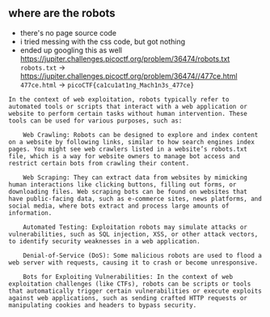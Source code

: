 ## where are the robots

- there's no page source code
- i tried messing with the css code,     but got nothing
- ended up googling this as well
https://jupiter.challenges.picoctf.org/problem/36474/robots.txt
`robots.txt` ->
https://jupiter.challenges.picoctf.org/problem/36474//477ce.html 
`477ce.html` ->
`picoCTF{ca1cu1at1ng_Mach1n3s_477ce}`    

```
In the context of web exploitation, robots typically refer to automated tools or scripts that interact with a web application or website to perform certain tasks without human intervention. These tools can be used for various purposes, such as:

    Web Crawling: Robots can be designed to explore and index content on a website by following links, similar to how search engines index pages. You might see web crawlers listed in a website’s robots.txt file, which is a way for website owners to manage bot access and restrict certain bots from crawling their content.

    Web Scraping: They can extract data from websites by mimicking human interactions like clicking buttons, filling out forms, or downloading files. Web scraping bots can be found on websites that have public-facing data, such as e-commerce sites, news platforms, and social media, where bots extract and process large amounts of information.

    Automated Testing: Exploitation robots may simulate attacks or vulnerabilities, such as SQL injection, XSS, or other attack vectors, to identify security weaknesses in a web application.

    Denial-of-Service (DoS): Some malicious robots are used to flood a web server with requests, causing it to crash or become unresponsive.

    Bots for Exploiting Vulnerabilities: In the context of web exploitation challenges (like CTFs), robots can be scripts or tools that automatically trigger certain vulnerabilities or execute exploits against web applications, such as sending crafted HTTP requests or manipulating cookies and headers to bypass security.

```
